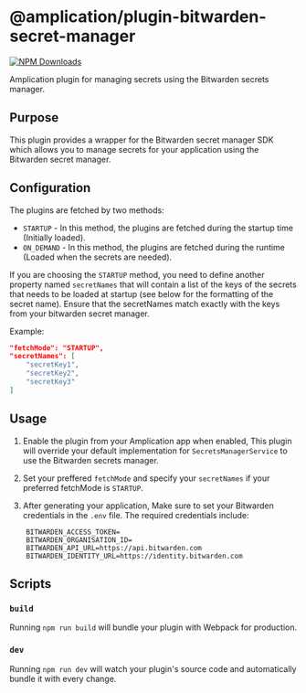 # @amplication/plugin-bitwarden-secret-manager

[![NPM Downloads](https://img.shields.io/npm/dt/plugin-{your-plugin-name})](https://www.npmjs.com/package/plugin-{your-plugin-name})

Amplication plugin for managing secrets using the Bitwarden secrets manager.

## Purpose

This plugin provides a wrapper for the Bitwarden secret manager SDK which allows you to manage
secrets for your application using the Bitwarden secret manager.

## Configuration

The plugins are fetched by two methods:

- `STARTUP` - In this method, the plugins are fetched during the startup time (Initially loaded).
- `ON_DEMAND` - In this method, the plugins are fetched during the runtime (Loaded when the secrets are needed).

If you are choosing the `STARTUP` method, you need to define another property named `secretNames` that will contain a list of the keys of the secrets that needs to be loaded at startup (see below for the formatting of the secret name).
Ensure that the secretNames match exactly with the keys from your bitwarden secret manager.

Example:

```json
"fetchMode": "STARTUP",
"secretNames": [
    "secretKey1",
    "secretKey2",
    "secretKey3"
]

```
## Usage

1. Enable the plugin from your Amplication app
when enabled, This plugin will override your default implementation for `SecretsManagerService` to use the Bitwarden secrets manager.

2. Set your preffered `fetchMode` and specify your `secretNames` if your preferred fetchMode is `STARTUP`.

3. After generating your application, Make sure to set your Bitwarden credentials in the `.env` file.
The required credentials include:
```env
    BITWARDEN_ACCESS_TOKEN=
    BITWARDEN_ORGANISATION_ID=
    BITWARDEN_API_URL=https://api.bitwarden.com
    BITWARDEN_IDENTITY_URL=https://identity.bitwarden.com
```


## Scripts

### `build`

Running `npm run build` will bundle your plugin with Webpack for production.

### `dev`

Running `npm run dev` will watch your plugin's source code and automatically bundle it with every change.



